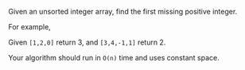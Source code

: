 Given an unsorted integer array, find the first missing positive integer.

For example,

Given `[1,2,0]` return 3, and `[3,4,-1,1]` return 2.

Your algorithm should run in `O(n)` time and uses constant space.